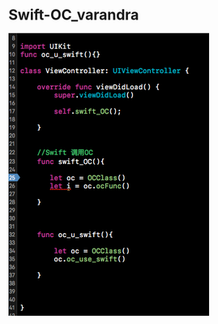 # Swift-OC_varandra

![image](https://github.com/JasonChen02/Swift-OC_varandra/blob/master/i1.png)

